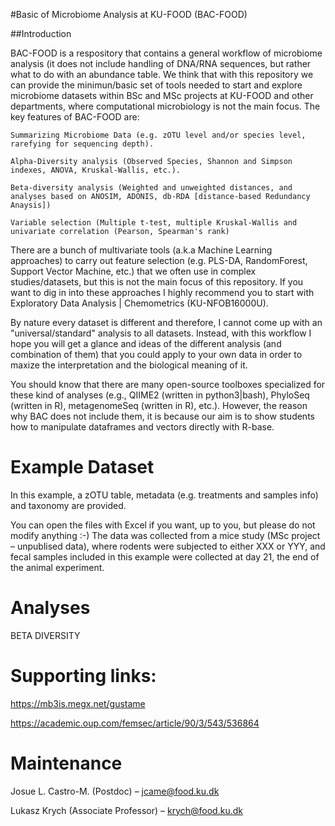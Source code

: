 #Basic of Microbiome Analysis at KU-FOOD (BAC-FOOD)

##Introduction

BAC-FOOD is a respository that contains a general workflow of microbiome analysis (it does not include handling of DNA/RNA sequences, but rather what to do with an abundance table.
We think that with this repository we can provide the minimun/basic set of tools needed to start and explore microbiome datasets within BSc and MSc projects at KU-FOOD and other departments, where computational microbiology is not the main focus. The key features of BAC-FOOD are:

    Summarizing Microbiome Data (e.g. zOTU level and/or species level, rarefying for sequencing depth).
    
    Alpha-Diversity analysis (Observed Species, Shannon and Simpson indexes, ANOVA, Kruskal-Wallis, etc.). 
    
    Beta-diversity analysis (Weighted and unweighted distances, and analyses based on ANOSIM, ADONIS, db-RDA [distance-based Redundancy Anaysis])
    
    Variable selection (Multiple t-test, multiple Kruskal-Wallis and univariate correlation (Pearson, Spearman's rank)
    
There are a bunch of multivariate tools (a.k.a Machine Learning approaches) to carry out feature selection (e.g. PLS-DA, RandomForest, Support Vector Machine, etc.) that we often use in complex studies/datasets, but this is not the main focus of this repository. If you want to dig in into these approaches I highly recommend you to start with Exploratory Data Analysis | Chemometrics (KU-NFOB16000U).

By nature every dataset is different and therefore, I cannot come up with an "universal/standard" analysis to all datasets. Instead, with this workflow I hope you will get a glance and ideas of the different analysis (and combination of them) that you could apply to your own data in order to maxize the interpretation and the biological meaning of it.

You should know that there are many open-source toolboxes specialized for these kind of analyses (e.g., QIIME2 (written in python3|bash), PhyloSeq (written in R), metagenomeSeq (written in R), etc.). However, the reason why BAC does not include them, it is because our aim is to show students how to manipulate dataframes and vectors directly with R-base. 


# Example Dataset

In this example, a zOTU table, metadata (e.g. treatments and samples info) and taxonomy are provided.

You can open the files with Excel if you want, up to you, but please do not modify anything :-)
The data was collected from a mice study (MSc project – unpublised data), where rodents were subjected to either XXX or YYY, and fecal samples included in this example were collected at day 21, the end of the animal experiment.

# Analyses

BETA DIVERSITY




# Supporting links:
https://mb3is.megx.net/gustame

https://academic.oup.com/femsec/article/90/3/543/536864








# Maintenance

   Josue L. Castro-M. (Postdoc)            – jcame@food.ku.dk 
   
   Lukasz Krych (Associate Professor)      – krych@food.ku.dk 

    









